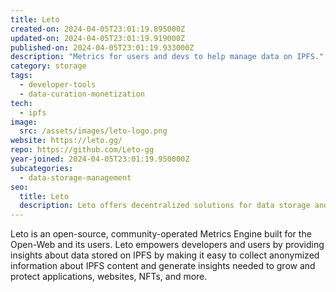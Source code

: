 ```yaml
---
title: Leto
created-on: 2024-04-05T23:01:19.895000Z
updated-on: 2024-04-05T23:01:19.919000Z
published-on: 2024-04-05T23:01:19.933000Z
description: "Metrics for users and devs to help manage data on IPFS."
category: storage
tags:
  - developer-tools
  - data-curation-monetization
tech:
  - ipfs
image:
  src: /assets/images/leto-logo.png
website: https://leto.gg/
repo: https://github.com/Leto-gg
year-joined: 2024-04-05T23:01:19.950000Z
subcategories:
  - data-storage-management
seo:
  title: Leto
  description: Leto offers decentralized solutions for data storage and management.
---
```


Leto is an open-source, community-operated Metrics Engine built for the Open-Web and its users. Leto empowers developers and users by providing insights about data stored on IPFS by making it easy to collect anonymized information about IPFS content and generate insights needed to grow and protect applications, websites, NFTs, and more.
